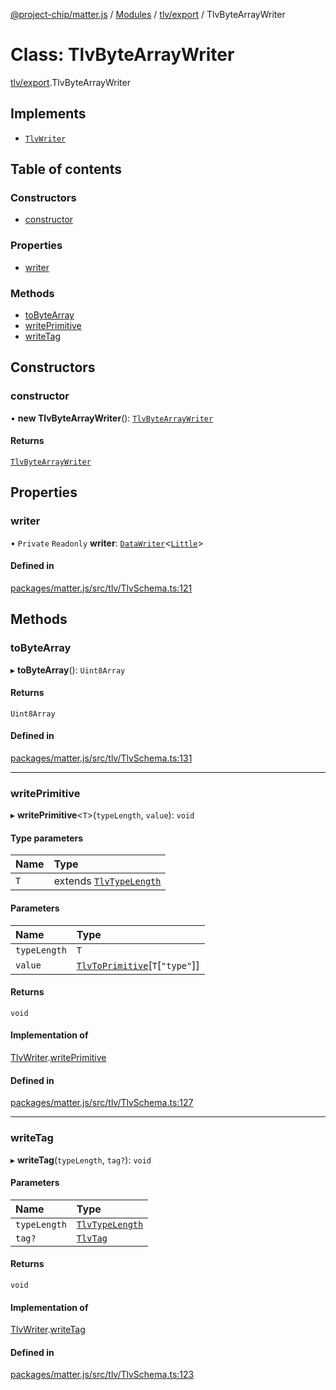 [@project-chip/matter.js](../README.md) / [Modules](../modules.md) / [tlv/export](../modules/tlv_export.md) / TlvByteArrayWriter

# Class: TlvByteArrayWriter

[tlv/export](../modules/tlv_export.md).TlvByteArrayWriter

## Implements

- [`TlvWriter`](../interfaces/tlv_export.TlvWriter.md)

## Table of contents

### Constructors

- [constructor](tlv_export.TlvByteArrayWriter.md#constructor)

### Properties

- [writer](tlv_export.TlvByteArrayWriter.md#writer)

### Methods

- [toByteArray](tlv_export.TlvByteArrayWriter.md#tobytearray)
- [writePrimitive](tlv_export.TlvByteArrayWriter.md#writeprimitive)
- [writeTag](tlv_export.TlvByteArrayWriter.md#writetag)

## Constructors

### constructor

• **new TlvByteArrayWriter**(): [`TlvByteArrayWriter`](tlv_export.TlvByteArrayWriter.md)

#### Returns

[`TlvByteArrayWriter`](tlv_export.TlvByteArrayWriter.md)

## Properties

### writer

• `Private` `Readonly` **writer**: [`DataWriter`](util_export.DataWriter.md)\<[`Little`](../enums/util_export.Endian.md#little)\>

#### Defined in

[packages/matter.js/src/tlv/TlvSchema.ts:121](https://github.com/project-chip/matter.js/blob/904d0c9b952b91f28a21803759c5e5c66ee4d272/packages/matter.js/src/tlv/TlvSchema.ts#L121)

## Methods

### toByteArray

▸ **toByteArray**(): `Uint8Array`

#### Returns

`Uint8Array`

#### Defined in

[packages/matter.js/src/tlv/TlvSchema.ts:131](https://github.com/project-chip/matter.js/blob/904d0c9b952b91f28a21803759c5e5c66ee4d272/packages/matter.js/src/tlv/TlvSchema.ts#L131)

___

### writePrimitive

▸ **writePrimitive**\<`T`\>(`typeLength`, `value`): `void`

#### Type parameters

| Name | Type |
| :------ | :------ |
| `T` | extends [`TlvTypeLength`](../modules/tlv_export.md#tlvtypelength) |

#### Parameters

| Name | Type |
| :------ | :------ |
| `typeLength` | `T` |
| `value` | [`TlvToPrimitive`](../modules/tlv_export.md#tlvtoprimitive)[`T`[``"type"``]] |

#### Returns

`void`

#### Implementation of

[TlvWriter](../interfaces/tlv_export.TlvWriter.md).[writePrimitive](../interfaces/tlv_export.TlvWriter.md#writeprimitive)

#### Defined in

[packages/matter.js/src/tlv/TlvSchema.ts:127](https://github.com/project-chip/matter.js/blob/904d0c9b952b91f28a21803759c5e5c66ee4d272/packages/matter.js/src/tlv/TlvSchema.ts#L127)

___

### writeTag

▸ **writeTag**(`typeLength`, `tag?`): `void`

#### Parameters

| Name | Type |
| :------ | :------ |
| `typeLength` | [`TlvTypeLength`](../modules/tlv_export.md#tlvtypelength) |
| `tag?` | [`TlvTag`](../modules/tlv_export.md#tlvtag) |

#### Returns

`void`

#### Implementation of

[TlvWriter](../interfaces/tlv_export.TlvWriter.md).[writeTag](../interfaces/tlv_export.TlvWriter.md#writetag)

#### Defined in

[packages/matter.js/src/tlv/TlvSchema.ts:123](https://github.com/project-chip/matter.js/blob/904d0c9b952b91f28a21803759c5e5c66ee4d272/packages/matter.js/src/tlv/TlvSchema.ts#L123)
